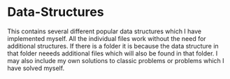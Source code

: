 # Data-Structures

This contains several different popular data structures which I have implemented myself. All the individual files work without the need 
for additional structures. If there is a folder it is because the data structure in that folder neeeds additional files which will also be found
in that folder. I may also include my own solutions to classic problems or problems which I have solved myself. 
